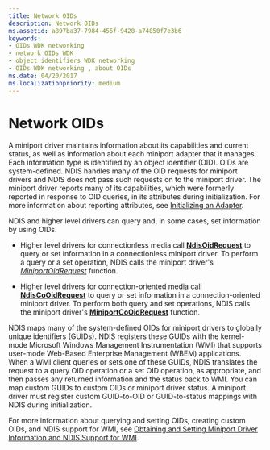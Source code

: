 ```yaml
---
title: Network OIDs
description: Network OIDs
ms.assetid: a897ba37-7984-455f-9428-a74850f7e3b6
keywords:
- OIDs WDK networking
- network OIDs WDK
- object identifiers WDK networking
- OIDs WDK networking , about OIDs
ms.date: 04/20/2017
ms.localizationpriority: medium
---
```


# Network OIDs





A miniport driver maintains information about its capabilities and current status, as well as information about each miniport adapter that it manages. Each information type is identified by an object identifier (OID). OIDs are system-defined. NDIS handles many of the OID requests for miniport drivers and NDIS does not pass such requests on to the miniport driver. The miniport driver reports many of its capabilities, which were formerly reported in response to OID queries, in its attributes during initialization. For more information about reporting attributes, see [Initializing an Adapter](initializing-a-miniport-adapter.md).

NDIS and higher level drivers can query and, in some cases, set information by using OIDs.

-   Higher level drivers for connectionless media call [**NdisOidRequest**](https://docs.microsoft.com/windows-hardware/drivers/ddi/ndis/nf-ndis-ndisoidrequest) to query or set information in a connectionless miniport driver. To perform a query or a set operation, NDIS calls the miniport driver's [*MiniportOidRequest*](https://docs.microsoft.com/windows-hardware/drivers/ddi/ndis/nc-ndis-miniport_oid_request) function.

-   Higher level drivers for connection-oriented media call [**NdisCoOidRequest**](https://docs.microsoft.com/windows-hardware/drivers/ddi/ndis/nf-ndis-ndiscooidrequest) to query or set information in a connection-oriented miniport driver. To perform both query and set operations, NDIS calls the miniport driver's [**MiniportCoOidRequest**](https://docs.microsoft.com/windows-hardware/drivers/ddi/ndis/nc-ndis-miniport_co_oid_request) function.

NDIS maps many of the system-defined OIDs for miniport drivers to globally unique identifiers (GUIDs). NDIS registers these GUIDs with the kernel-mode Microsoft Windows Management Instrumentation (WMI) that supports user-mode Web-Based Enterprise Management (WBEM) applications. When a WMI client queries or sets one of these GUIDs, NDIS translates the request to a query OID operation or a set OID operation, as appropriate, and then passes any returned information and the status back to WMI. You can map custom GUIDs to custom OIDs or miniport driver status. A miniport driver must register custom GUID-to-OID or GUID-to-status mappings with NDIS during initialization.

For more information about querying and setting OIDs, creating custom OIDs, and NDIS support for WMI, see [Obtaining and Setting Miniport Driver Information and NDIS Support for WMI](obtaining-and-setting-miniport-driver-information-and-ndis-support-for.md).

 

 





